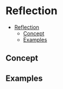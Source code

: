 # Reflection

<!-- TOC -->

- [Reflection](#reflection)
  - [Concept](#concept)
  - [Examples](#examples)

<!-- /TOC -->

<div style="page-break-after: always;"></div>

## Concept

## Examples